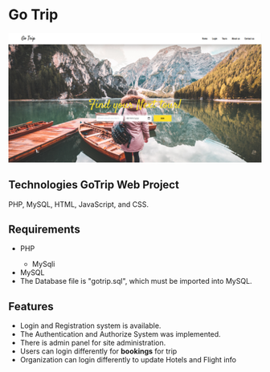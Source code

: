 # Go Trip

![alt text](https://github.com/Bhavik-Ardeshna/Go-Trip/blob/main/static/img/GoTrip.png)

## Technologies GoTrip Web Project
PHP, MySQL, HTML, JavaScript, and CSS.

## Requirements

  <ul>
  <li>PHP </li>
      <ul>
        <li>MySqli </li>
      </ul>
    <li>MySQL </li>
    <li>The Database file is "gotrip.sql", which must be imported into MySQL. </li>
  </ul>
  
## Features

<ul>
  <li>Login and Registration system is available. </li>
  <li>The Authentication and Authorize System was implemented. </li>
  <li>There is admin panel for site administration. </li>
  <li>Users can login differently for <b>bookings</b> for trip</li>
  <li>Organization can login differently to update Hotels and Flight info</li>
  
</ul>
